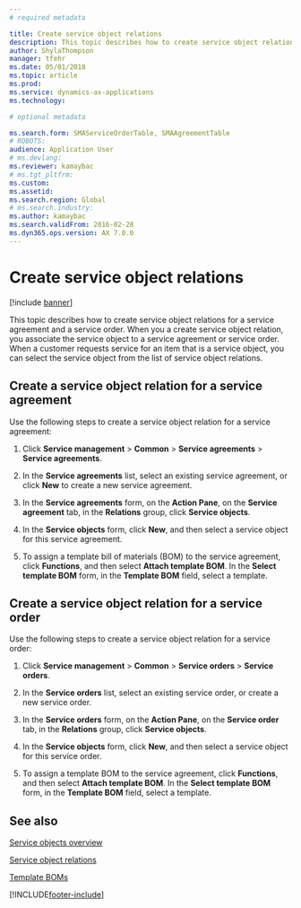 ```yaml
---
# required metadata

title: Create service object relations   
description: This topic describes how to create service object relations for a service agreement and a service order.
author: ShylaThompson
manager: tfehr
ms.date: 05/01/2018
ms.topic: article
ms.prod: 
ms.service: dynamics-ax-applications
ms.technology: 

# optional metadata

ms.search.form: SMAServiceOrderTable, SMAAgreementTable
# ROBOTS: 
audience: Application User
# ms.devlang: 
ms.reviewer: kamaybac
# ms.tgt_pltfrm: 
ms.custom: 
ms.assetid: 
ms.search.region: Global
# ms.search.industry: 
ms.author: kamaybac
ms.search.validFrom: 2016-02-28
ms.dyn365.ops.version: AX 7.0.0
---
```


# Create service object relations 

[!include [banner](../includes/banner.md)]


This topic describes how to create service object relations for a service agreement and a service order. When you a create service object relation, you associate the service object to a service agreement or service order. When a customer requests service for an item that is a service object, you can select the service object from the list of service object relations.

## Create a service object relation for a service agreement

Use the following steps to create a service object relation for a service agreement:

1.  Click **Service management** \> **Common** \> **Service agreements** \> **Service agreements**.

2.  In the **Service agreements** list, select an existing service agreement, or click **New** to create a new service agreement.

3.  In the **Service agreements** form, on the **Action Pane**, on the **Service agreement** tab, in the **Relations** group, click **Service objects**.

4.  In the **Service objects** form, click **New**, and then select a service object for this service agreement.

5.  To assign a template bill of materials (BOM) to the service agreement, click **Functions**, and then select **Attach template BOM**. In the **Select template BOM** form, in the **Template BOM** field, select a template. 

## Create a service object relation for a service order

Use the following steps to create a service object relation for a service order:

1.  Click **Service management** \> **Common** \> **Service orders** \> **Service orders**.

2.  In the **Service orders** list, select an existing service order, or create a new service order.

3.  In the **Service orders** form, on the **Action Pane**, on the **Service order** tab, in the **Relations** group, click **Service objects**.

4.  In the **Service objects** form, click **New**, and then select a service object for this service order.

5.  To assign a template BOM to the service agreement, click **Functions**, and then select **Attach template BOM**. In the **Select template BOM** form, in the **Template BOM** field, select a template. 


## See also

[Service objects overview](service-objects.md)

[Service object relations](service-object-relations.md)

[Template BOMs](template-boms.md)

  




[!INCLUDE[footer-include](../../includes/footer-banner.md)]